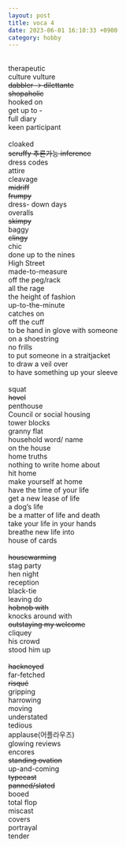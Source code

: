 ```yaml
---
layout: post
title: voca 4
date: 2023-06-01 16:10:33 +0900
category: hobby
---
```

<br/>
therapeutic
<br/>
culture vulture
<br/>
<del> dabbler -> dilettante </del>
<br/>
<del> shopaholic </del>
<br/>
hooked on
<br/>
get up to -
<br/>
full diary
<br/>
keen participant
<br/>
<br/>
cloaked
<br/>
<del> scruffy 추론가능 inference </del>
<br/>
dress codes
<br/>
attire
<br/>
cleavage
<br/>
<del> midriff </del>
<br/>
<del> frumpy </del>
<br/>
dress- down days
<br/>
overalls
<br/>
<del> skimpy </del>
<br/>
baggy
<br/>
<del> clingy </del>
<br/>
chic
<br/>
done up to the nines
<br/>
High Street
<br/>
made-to-measure
<br/>
off the peg/rack
<br/>
all the rage
<br/>
the height of fashion
<br/>
up-to-the-minute
<br/>
catches on
<br/>
off the cuff
<br/>
to be hand in glove with someone
<br/>
on a shoestring
<br/>
no frills
<br/>
to put someone in a straitjacket
<br/>
to draw a veil over
<br/>
to have something up your sleeve 
<br/>
<br/>
squat
<br/>
<del> hovel </del>
<br/>
penthouse
<br/>
Council or social housing
<br/>
tower blocks
<br/>
granny flat
<br/>
household word/ name
<br/>
on the house
<br/>
home truths
<br/>
nothing to write home about
<br/>
hit home
<br/>
make yourself at home
<br/>
have the time of your life
<br/>
get a new lease of life
<br/>
a dog’s life
<br/>
be a matter of life and death
<br/>
take your life in your hands
<br/>
breathe new life into
<br/>
house of cards
<br/>
<br/>
<del> housewarming </del>
<br/>
stag party
<br/>
hen night
<br/>
reception
<br/>
black-tie
<br/>
leaving do
<br/>
<del> hobnob with </del>
<br/>
knocks around with
<br/>
<del> outstaying my welcome </del>
<br/>
cliquey
<br/>
his crowd
<br/>
stood him up
<br/>
<br/>
<del> hackneyed </del>
<br/>
far-fetched
<br/>
<del> risqué </del>
<br/>
gripping
<br/>
harrowing
<br/>
moving
<br/>
understated
<br/>
tedious
<br/>
applause(어플라우즈)
<br/>
glowing reviews
<br/>
encores
<br/>
<del> standing ovation </del>
<br/>
up-and-coming
<br/>
<del> typecast </del>
<br/>
<del> panned/slated </del>
<br/>
booed
<br/>
total flop
<br/>
miscast
<br/>
covers 
<br/>
portrayal
<br/>
tender